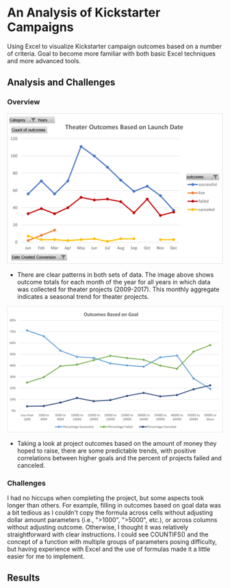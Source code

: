# An Analysis of Kickstarter Campaigns
  Using Excel to visualize Kickstarter campaign outcomes based on a number of criteria. Goal to become more familiar with both basic Excel techniques and more advanced   tools.

## Analysis and Challenges
### Overview
  ![Theater_Outcomes_vs_Launch](./Resources/Theater_Outcomes_vs_Launch.png)
  * There are clear patterns in both sets of data. The image above shows outcome totals for each month of the year for all years in which data was collected for theater projects (2009-2017). This monthly aggregate indicates a seasonal trend for theater projects.


  ![Outcomes_vs_Goals](./Resources/Outcomes_vs_Goals.png)
  * Taking a look at project outcomes based on the amount of money they hoped to raise, there are some predictable trends, with positive correlations between higher goals and the percent of projects failed and canceled. 


### Challenges
  I had no hiccups when completing the project, but some aspects took longer than others. For example, filling in outcomes based on goal data was a bit tedious as I couldn't copy the formula across cells without adjusting dollar amount parameters (i.e., ">1000", ">5000", etc.), or across columns without adjusting outcome. Otherwise, I thought it was relatively straightforward with clear instructions. I could see COUNTIFS() and the concept of a function with multiple groups of parameters posing difficulty, but having experience with Excel and the use of formulas made it a little easier for me to implement.
  
  
## Results
  
